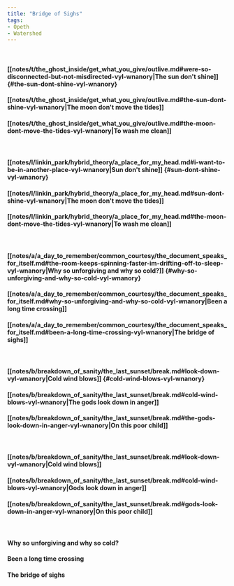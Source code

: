 ```yaml
---
title: "Bridge of Sighs"
tags:
- Opeth
- Watershed
---
```

&nbsp;
#### [[notes/t/the_ghost_inside/get_what_you_give/outlive.md#were-so-disconnected-but-not-misdirected-vyl-wnanory|The sun don't shine]] {#the-sun-dont-shine-vyl-wnanory}
#### [[notes/t/the_ghost_inside/get_what_you_give/outlive.md#the-sun-dont-shine-vyl-wnanory|The moon don't move the tides]]
#### [[notes/t/the_ghost_inside/get_what_you_give/outlive.md#the-moon-dont-move-the-tides-vyl-wnanory|To wash me clean]]
&nbsp;
#### [[notes/l/linkin_park/hybrid_theory/a_place_for_my_head.md#i-want-to-be-in-another-place-vyl-wnanory|Sun don't shine]] {#sun-dont-shine-vyl-wnanory}
#### [[notes/l/linkin_park/hybrid_theory/a_place_for_my_head.md#sun-dont-shine-vyl-wnanory|The moon don't move the tides]]
#### [[notes/l/linkin_park/hybrid_theory/a_place_for_my_head.md#the-moon-dont-move-the-tides-vyl-wnanory|To wash me clean]]
&nbsp;
#### [[notes/a/a_day_to_remember/common_courtesy/the_document_speaks_for_itself.md#the-room-keeps-spinning-faster-im-drifting-off-to-sleep-vyl-wnanory|Why so unforgiving and why so cold?]] {#why-so-unforgiving-and-why-so-cold-vyl-wnanory}
#### [[notes/a/a_day_to_remember/common_courtesy/the_document_speaks_for_itself.md#why-so-unforgiving-and-why-so-cold-vyl-wnanory|Been a long time crossing]]
#### [[notes/a/a_day_to_remember/common_courtesy/the_document_speaks_for_itself.md#been-a-long-time-crossing-vyl-wnanory|The bridge of sighs]]
&nbsp;
#### [[notes/b/breakdown_of_sanity/the_last_sunset/break.md#look-down-vyl-wnanory|Cold wind blows]] {#cold-wind-blows-vyl-wnanory}
#### [[notes/b/breakdown_of_sanity/the_last_sunset/break.md#cold-wind-blows-vyl-wnanory|The gods look down in anger]]
#### [[notes/b/breakdown_of_sanity/the_last_sunset/break.md#the-gods-look-down-in-anger-vyl-wnanory|On this poor child]]
&nbsp;
#### [[notes/b/breakdown_of_sanity/the_last_sunset/break.md#look-down-vyl-wnanory|Cold wind blows]]
#### [[notes/b/breakdown_of_sanity/the_last_sunset/break.md#cold-wind-blows-vyl-wnanory|Gods look down in anger]]
#### [[notes/b/breakdown_of_sanity/the_last_sunset/break.md#gods-look-down-in-anger-vyl-wnanory|On this poor child]]
&nbsp;
#### Why so unforgiving and why so cold?
#### Been a long time crossing
#### The bridge of sighs
